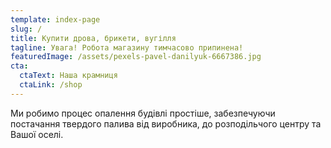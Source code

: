 ```yaml
---
template: index-page
slug: /
title: Купити дрова, брикети, вугілля
tagline: Увага! Робота магазину тимчасово припинена!
featuredImage: /assets/pexels-pavel-danilyuk-6667386.jpg
cta:
  ctaText: Наша крамниця
  ctaLink: /shop
---
```

Ми робимо процес опалення будівлі простіше, забезпечуючи постачання твердого палива від виробника, до розподільчого центру та Вашої оселі.